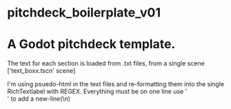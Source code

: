 # pitchdeck_boilerplate_v01

<h1>A Godot pitchdeck template. </h1>

<p> The text for each section is loaded from .txt files, from a single scene ['text_boxx.tscn' scene] </p>
<p> I'm using psuedo-html in the text files and re-formatting them into the single RichTextlabel with REGEX. Everything must be on one line use '<br>' to add a new-line(\n)</p>
